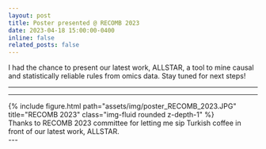 ```yaml
---
layout: post
title: Poster presented @ RECOMB 2023
date: 2023-04-18 15:00:00-0400
inline: false
related_posts: false
---
```

I had the chance to present our latest work, ALLSTAR, a tool to mine causal and statistically reliable rules from omics data. Stay tuned for next steps!

---



---
<div class="row">
    <div class="col-sm mt-3 mt-md-0">
        {% include figure.html path="assets/img/poster_RECOMB_2023.JPG" title="RECOMB 2023" class="img-fluid rounded z-depth-1" %}
    </div>
</div>
<div class="caption">
    Thanks to RECOMB 2023 committee for letting me sip Turkish coffee in front of our latest work, ALLSTAR.
</div>
---

